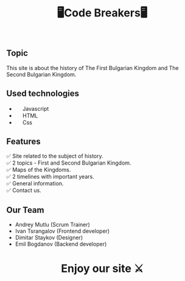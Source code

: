 <h1 align="center" >🖥Code Breakers🖥</h1>
<br>

## Topic
This site is about the history of The First Bulgarian Kingdom and The Second Bulgarian Kingdom. 

## Used technologies
- <img src="https://upload.wikimedia.org/wikipedia/commons/thumb/b/ba/Javascript_badge.svg/710px-Javascript_badge.svg.png" width="15" height="15"> Javascript
- <img src="https://upload.wikimedia.org/wikipedia/commons/thumb/6/61/HTML5_logo_and_wordmark.svg/2048px-HTML5_logo_and_wordmark.svg.png" width="15" height="15"> HTML
- <img src="https://upload.wikimedia.org/wikipedia/commons/thumb/d/d5/CSS3_logo_and_wordmark.svg/1200px-CSS3_logo_and_wordmark.svg.png" width="15" height="15"> Css

## Features
✅ Site related to the subject of history. <br>
✅ 2 topics - First and Second Bulgarian Kingdom. <br>
✅ Maps of the Kingdoms. <br>
✅ 2 timelines with important years. <br>
✅ General information. <br>
✅ Contact us. <br>

## Our Team
- Andrey Mutlu (Scrum Trainer)
- Ivan Tsrangalov (Frontend developer)
- Dimitar Staykov (Designer)
- Emil Bogdanov (Backend developer)

##
<h1 align="center" >Enjoy our site ⚔️</h1>
